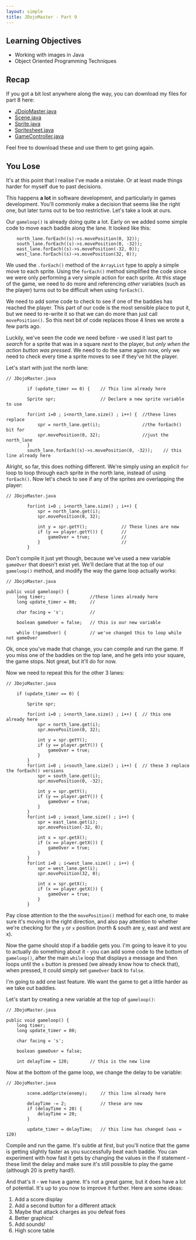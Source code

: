 ```yaml
---
layout: simple
title: JDojoMaster - Part 9
---
```


## Learning Objectives

* Working with images in Java
* Object Oriented Programming Techniques

## Recap

If you got a bit lost anywhere along the way, you can download my files for part 8 here:

- [JDojoMaster.java](src_p_8/JDojoMaster.java)
- [Scene.java](src_p_8/Scene.java)
- [Sprite.java](src_p_8/Sprite.java)
- [Spritesheet.java](src_p_8/Spritesheet.java)
- [GameController.java](src_p_8/GameController.java)

Feel free to download these and use them to get going again.

## You Lose

It's at this point that I realise I've made a mistake. Or at least made things harder for myself due to past decisions.

This happens **a lot** in software development, and particularly in games development. You'll commonly make a decision that seems like the right one, but later turns out to be too restrictive. Let's take a look at ours.

Our `gameloop()` is already doing quite a lot. Early on we added some simple code to move each baddie along the lane. It looked like this:

```
    north_lane.forEach((s)->s.movePosition(0, 32));
    south_lane.forEach((s)->s.movePosition(0, -32));
    east_lane.forEach((s)->s.movePosition(-32, 0));
    west_lane.forEach((s)->s.movePosition(32, 0));
```

We used the `.forEach()` method of the `ArrayList` type to apply a simple move to each sprite. Using the `forEach()` method simplified the code since we were only performing a very simple action for each sprite. At this stage of the game, we need to do more and referencing *other* variables (such as the player) turns out to be difficult when using `forEach()`.

We need to add some code to check to see if one of the baddies has reached the player. This part of our code is the most sensible place to put it, but we need to re-write it so that we can do more than just call `movePosition()`. So this next bit of code replaces those 4 lines we wrote a few parts ago.

Luckily, we've seen the code we need before - we used it last part to *search* for a sprite that was in a square *next* to the player, but *only when the action button was pressed*. We need to do the same again now, only we need to check every time a sprite moves to see if they've hit the player.

Let's start with just the north lane:

```
// JDojoMaster.java

        if (update_timer == 0) {    // This line already here

        Sprite spr;                 // Declare a new sprite variable to use

        for(int i=0 ; i<north_lane.size() ; i++) {  //these lines replace
            spr = north_lane.get(i);                //the forEach() bit for
            spr.movePosition(0, 32);                //just the north_lane
        }
        south_lane.forEach((s)->s.movePosition(0, -32));    // this line already here
```

Alright, so far, this does nothing different. We're simply using an explicit `for` loop to loop through each sprite in the north lane, instead of using `forEach()`. Now let's check to see if any of the sprites are overlapping the player:

```
// JDojoMaster.java

        for(int i=0 ; i<north_lane.size() ; i++) {
            spr = north_lane.get(i);
            spr.movePosition(0, 32);

            int y = spr.getY();             // These lines are new
            if (y == player.getY()) {       //
                gameOver = true;            //
            }                               //
        }
```

Don't compile it just yet though, because we've used a new variable `gameOver` that doesn't exist yet. We'll declare that at the top of our `gameloop()` method, and modify the way the game loop actually works:

```
// JDojoMaster.java

public void gameloop() {
    long timer;                 //these lines already here
    long update_timer = 80;     //

    char facing = 's';          //

    boolean gameOver = false;   // this is our new variable

    while (!gameOver) {         // we've changed this to loop while not gameOver
```

Ok, once you've made that change, you can compile and run the game. If you miss one of the baddies on the top lane, and he gets into your square, the game stops. Not great, but it'll do for now.

Now we need to repeat this for the other 3 lanes:

```
// JDojoMaster.java

    if (update_timer == 0) {

        Sprite spr;

        for(int i=0 ; i<north_lane.size() ; i++) {  // this one already here
            spr = north_lane.get(i);
            spr.movePosition(0, 32);

            int y = spr.getY();
            if (y == player.getY()) {
                gameOver = true;
            }
        }
        for(int i=0 ; i<south_lane.size() ; i++) {  // these 3 replace the forEach() versions
            spr = south_lane.get(i);
            spr.movePosition(0, -32);

            int y = spr.getY();
            if (y == player.getY()) {
                gameOver = true;
            }
        }
        for(int i=0 ; i<east_lane.size() ; i++) {
            spr = east_lane.get(i);
            spr.movePosition(-32, 0);

            int x = spr.getX();
            if (x == player.getX()) {
                gameOver = true;
            }
        }
        for(int i=0 ; i<west_lane.size() ; i++) {
            spr = west_lane.get(i);
            spr.movePosition(32, 0);

            int x = spr.getX();
            if (x == player.getX()) {
                gameOver = true;
            }
        }
```

Pay close attention to the the `movePosition()` method for each one, to make sure it's moving in the right direction, and also pay attention to whether we're checking for the `y` or `x` position (north & south are y, east and west are x).

Now the game should stop if a baddie gets you. I'm going to leave it to you to actually do something about it - you can add some code to the bottom of `gameloop()`, after the main `while` loop that displays a message and then loops until the `x` button is pressed (we already know how to check that), when pressed, it could simply set `gameOver` back to `false`.

I'm going to add one last feature. We want the game to get a little harder as we take out baddies.

Let's start by creating a new variable at the top of `gameloop()`:

```
// JDojoMaster.java

public void gameloop() {
    long timer;
    long update_timer = 80;

    char facing = 's';

    boolean gameOver = false;

    int delayTime = 120;        // this is the new line
```

Now at the bottom of the game loop, we change the delay to be variable:
```
// JDojoMaster.java

        scene.addSprite(enemy);     // this line already here

        delayTime -= 2;             // these are new
        if (delayTime < 20) {
            delayTime = 20;
        }

        update_timer = delayTime;   // this line has changed (was = 120)

```

Compile and run the game. It's subtle at first, but you'll notice that the game is getting slightly faster as you successfully beat each baddie. You can experiment with how fast it gets by changing the values in the if statement - these limit the delay and make sure it's still possible to play the game (although 20 is pretty hard!).

And that's it - we have a game. It's not a great game, but it does have a lot of potential. It's up to you now to improve it further. Here are some ideas:

1. Add a score display
2. Add a second button for a different attack
3. Maybe that attack charges as you defeat foes
4. Better graphics!
5. Add sounds!
6. High score table
